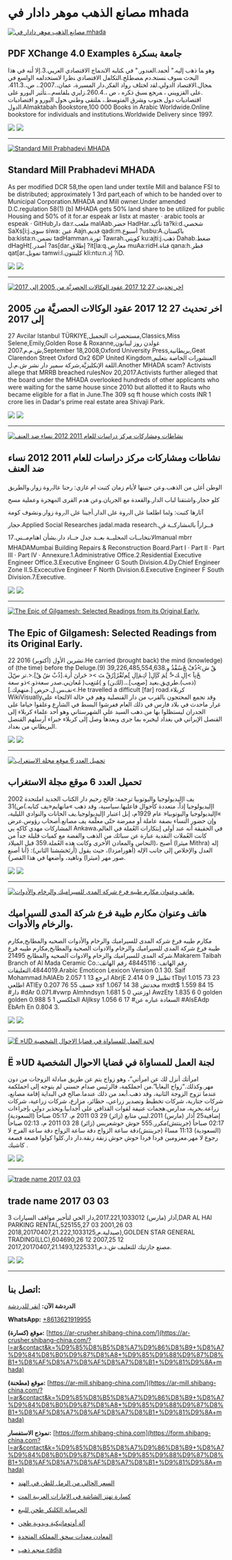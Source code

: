 # مصانع الذهب موهر دادار في mhada

<a href="https://swt.shibang-china.com/?l=ar&img&k=%D9%85%D8%B5%D8%A7%D9%86%D8%B9+%D8%A7%D9%84%D8%B0%D9%87%D8%A8+%D9%85%D9%88%D9%87%D8%B1+%D8%AF%D8%A7%D8%AF%D8%A7%D8%B1+%D9%81%D9%8A+mhada" target="_blank">![مصانع الذهب موهر دادار في mhada](http://static.shibang-china.com/all-800x300/557.jpg)</a>

## PDF XChange 4.0 Examples جامعة بسكرة
ﻭﻫﻭ ﻤﺎ ﺫﻫﺏ ﺇﻟﻴﻪ.&quot; ﺃﺤﻤﺩ.ﺍﻟﻐﻨﺩﻭﺭ.&quot; ﻓﻲ ﻜﺘﺎﺒﻪ ﺍﻻﻨﺩﻤﺎﺝ ﺍﻻﻗﺘﺼﺎﺩﻱ ﺍﻟﻌﺭﺒﻲ.3.ﺇﻻ ﺃﻨﻪ ﻓﻲ ﻫﺫﺍ ﺍﻟﺒﺤﺙ ﺴﻭﻑ ﻨﺴﺘﺨ.ﺩﻡ ﻤﺼﻁﻠﺢ.ﺍﻟﺘﻜﺎﻤل ﺍﻻﻗﺘﺼﺎﺩﻱ ﻨﻅﺭﺍ ﻻﺴﺘﺨﺩﺍﻤﻪ ﺍﻟﻭﺍﺴﻊ ﻓﻲ ﻤﺠﺎل.ﺍﻻﻗﺘﺼﺎﺩ ﺍﻟﺩﻭﻟﻲ.ﻟﻘﺩ ﺍﺨﺘﻠﻑ ﺭﻭﺍﺩ ﺍﻟﻔﻜﺭ.ﺩﺍﺭ ﺍﻟﻤﺴﻴﺭﺓ، ﻋﻤﺎﻥ،.2007.، ﺹ،.411.3. .ﻋﻠﻰ ﺍﻟﻘﺯﻭﻴﻨﻲ ، ﻤﺭﺠﻊ ﺴﺒﻕ ﺫﻜﺭﻩ ، ﺹ ،.260.4.ﺯﺍﻴﺭﻱ ﺒﻠﻘﺎﺴﻡ.،.ﺘﺄﺜﻴﺭ ﺍﻟﻴﻭﺭﻭ ﻋﻠﻰ ﺍﻗﺘﺼﺎﺩﻴﺎﺕ ﺩﻭل ﺠﻨﻭﺏ ﻭﺸﺭﻕ ﺍﻟﻤﺘﻭﺴﻁ.، ﻤﻠﺘﻘﻰ ﻭﻁﻨﻲ ﺤﻭل ﺍﻟﻴﻭﺭﻭ ﻭ ﺍﻗﺘﺼﺎﺩﻴﺎﺕ ﺍﻟﺩﻭل.Almaktabah Bookstore,100 000 Books in Arabic Worldwide.Online bookstore for individuals and institutions.Worldwide Delivery since 1997.


<a href="https://whatsapp.shibangsoft.com/WhatsApp.php" target="_blank" title="WhatsApp">![](http://static.shibang-china.com/icon/whatsapp.png)</a> <a href="https://swt.shibang-china.com/?l=ar&icon&k=%D9%85%D8%B5%D8%A7%D9%86%D8%B9+%D8%A7%D9%84%D8%B0%D9%87%D8%A8+%D9%85%D9%88%D9%87%D8%B1+%D8%AF%D8%A7%D8%AF%D8%A7%D8%B1+%D9%81%D9%8A+mhada" target="_blank">![](http://static.shibang-china.com/icon/chat-ar.png)</a>

---

<a href="https://swt.shibang-china.com/?l=ar&img&k=%D9%85%D8%B5%D8%A7%D9%86%D8%B9+%D8%A7%D9%84%D8%B0%D9%87%D8%A8+%D9%85%D9%88%D9%87%D8%B1+%D8%AF%D8%A7%D8%AF%D8%A7%D8%B1+%D9%81%D9%8A+mhada" target="_blank">![Standard Mill Prabhadevi MHADA](http://static.shibang-china.com/all-800x300/827.jpg)</a>

## Standard Mill Prabhadevi MHADA
As per modified DCR 58,the open land under textile Mill and balance FSI to be distributed; approximately 1 3rd part,each of which to be handed over to Municipal Corporation.MHADA and Mill owner.Under amended D.C.regulation 58(1) (b) MHADA gets 50% land share to be utilized for public Housing and 50% of it for.ar espeak ar listx at master · arabic tools ar espeak · GitHubدار da:r.ملعب malAab.حضر HadHar.تأكيد ta?ki:d.شخصي SaXs[i:j.سوى siwa: عين Aajn.قديم qadi:m.أسبوع ?usbu:A.باكستان ba:kista:n.تضمن tadHamman.ثورة Tawrah.كويتي ku:ajti:j.ذهب Dahab.ضغط dHagHt[.أصدر ?as[dar.إطلاق ?it[la:q.معارض muAa:ridH.قناة qana:h.قطر qat[ar.تمويل tamwi:l.كلينتون kli:ntu:n.إذ ?iD.


<a href="https://whatsapp.shibangsoft.com/WhatsApp.php" target="_blank" title="WhatsApp">![](http://static.shibang-china.com/icon/whatsapp.png)</a> <a href="https://swt.shibang-china.com/?l=ar&icon&k=%D9%85%D8%B5%D8%A7%D9%86%D8%B9+%D8%A7%D9%84%D8%B0%D9%87%D8%A8+%D9%85%D9%88%D9%87%D8%B1+%D8%AF%D8%A7%D8%AF%D8%A7%D8%B1+%D9%81%D9%8A+mhada" target="_blank">![](http://static.shibang-china.com/icon/chat-ar.png)</a>

---

<a href="https://swt.shibang-china.com/?l=ar&img&k=%D9%85%D8%B5%D8%A7%D9%86%D8%B9+%D8%A7%D9%84%D8%B0%D9%87%D8%A8+%D9%85%D9%88%D9%87%D8%B1+%D8%AF%D8%A7%D8%AF%D8%A7%D8%B1+%D9%81%D9%8A+mhada" target="_blank">![اخر تحديث 27 12 2017 عقود الوكالات الحصريَّة من 2005 إلى 2017](http://static.shibang-china.com/all-800x300/424.jpg)</a>

## اخر تحديث 27 12 2017 عقود الوكالات الحصريَّة من 2005 إلى 2017
27 Avcilar lstanbul TÜRKIYE,مستحضرات التجميل,Classics,Miss Selene,Emily,Golden Rose &amp; Roxanne,غولدن روز ليبانون ش.م.م.2007,September 18,2008,Oxford University Press,بريطانية,Geat Clarendon Street Oxford Ox2 6DP United Kingdom,المنشورات الخاصة بتعليم اللغة الإنكليزيَّة,شركة سمير دار نشر ش.م.ل.Another MHADA scam? Activists allege that MRRB breached rulesNov 20,2017.Activists further alleged that the board under the MHADA overlooked hundreds of other applicants who were waiting for the same house since 2010 but allotted it to Rauts who became eligible for a flat in June.The 309 sq ft house which costs INR 1 crore lies in Dadar&#39;s prime real estate area Shivaji Park.


<a href="https://whatsapp.shibangsoft.com/WhatsApp.php" target="_blank" title="WhatsApp">![](http://static.shibang-china.com/icon/whatsapp.png)</a> <a href="https://swt.shibang-china.com/?l=ar&icon&k=%D9%85%D8%B5%D8%A7%D9%86%D8%B9+%D8%A7%D9%84%D8%B0%D9%87%D8%A8+%D9%85%D9%88%D9%87%D8%B1+%D8%AF%D8%A7%D8%AF%D8%A7%D8%B1+%D9%81%D9%8A+mhada" target="_blank">![](http://static.shibang-china.com/icon/chat-ar.png)</a>

---

<a href="https://swt.shibang-china.com/?l=ar&img&k=%D9%85%D8%B5%D8%A7%D9%86%D8%B9+%D8%A7%D9%84%D8%B0%D9%87%D8%A8+%D9%85%D9%88%D9%87%D8%B1+%D8%AF%D8%A7%D8%AF%D8%A7%D8%B1+%D9%81%D9%8A+mhada" target="_blank">![نشاطات ومشاركات مركز دراسات للعام 2011 2012 نساء ضد العنف](http://static.shibang-china.com/all-800x300/1260.jpg)</a>

## نشاطات ومشاركات مركز دراسات للعام 2011 2012 نساء ضد العنف
اﻟﻮﻃﻦ أﻏﲆ ﻣﻦ اﻟﺬﻫﺐ.وﻋﻦ ﺣﻨﻴﻨﻬﺎ ﻷﻳﺎم زﻣﺎن ﻛﺘﺒﺖ ام ﻏﺎزي: رﺣﻨﺎ ﻋﺎﻟﱪوة زوار.واﻟﻄﺮﻳﻖ ﻛﻠﻮ ﺣﺠﺎر.واﺷﺘﻘﻨﺎ ﻟﺒﺎب اﻟﺪار.واﻟﻘﻌﺪة ﻣﻊ اﻟﺠريان.وﻋﻦ ﻫﺪم اﻟﻘﺮى اﳌﻬﺠﺮة وﻋﻤﻠﻴﺔ ﻣﺴﺢ آﺛﺎرﻫﺎ ﻛﺘﺒﺖ: وﳌﺎ اﻃﻠﻌﻨﺎ ﻋﲆ اﻟﱪوة ﻋﲆ اﻟﺪار.أﺟﻴﻨﺎ ﻋﲆ اﻟﱪوة زوار.وﻧﺸﻮف ﻛﻮﻣﺔ ﺣﺠﺎر.Applied Social Researches jadal.mada research.ﻗــﺮاراً ﺑﺎﳌﺸﺎرﻛــﺔ ﰲ اﻻﻧﺘﺨﺎﺑــﺎت اﳌﺤﻠﻴــﺔ ﺑﻌــﺪ ﺟﺪل ﺣــﺎد دار.ﺑﺸﺄن اﻫﺘامﻣــني.17manual mbrr MHADAMumbai Building Repairs &amp; Reconstruction Board.Part I &middot; Part II &middot; Part III &middot; Part IV &middot; Annexure.1.Administrative Office.2.Residential Executive Engineer Office.3.Executive Engineer G South Division.4.Dy.Chief Engineer Zone II.5.Excecutive Engineer F North Division.6.Executive Engineer F South Division.7.Executive.


<a href="https://whatsapp.shibangsoft.com/WhatsApp.php" target="_blank" title="WhatsApp">![](http://static.shibang-china.com/icon/whatsapp.png)</a> <a href="https://swt.shibang-china.com/?l=ar&icon&k=%D9%85%D8%B5%D8%A7%D9%86%D8%B9+%D8%A7%D9%84%D8%B0%D9%87%D8%A8+%D9%85%D9%88%D9%87%D8%B1+%D8%AF%D8%A7%D8%AF%D8%A7%D8%B1+%D9%81%D9%8A+mhada" target="_blank">![](http://static.shibang-china.com/icon/chat-ar.png)</a>

---

<a href="https://swt.shibang-china.com/?l=ar&img&k=%D9%85%D8%B5%D8%A7%D9%86%D8%B9+%D8%A7%D9%84%D8%B0%D9%87%D8%A8+%D9%85%D9%88%D9%87%D8%B1+%D8%AF%D8%A7%D8%AF%D8%A7%D8%B1+%D9%81%D9%8A+mhada" target="_blank">![The Epic of Gilgamesh: Selected Readings from its Original Early.](http://static.shibang-china.com/all-800x300/135.jpg)</a>

## The Epic of Gilgamesh: Selected Readings from its Original Early.
22 تشرين الأول (أكتوبر) 2016.He carried (brought back) the mind (knowledge) of (the time) before the Deluge.(9) 39,226,485,554,638.ﻖْ ش&gt;ُذُفْ ﺢْسُفْذُ و ﺢْنِآ &gt;إلِ ﻚ&lt;ْ ]ﻢَ كَإلِ[ كِﻢَإلِ ]ﻢتُقْرُ[رُقْ ﺖَ &gt;&lt; حَراﻦَ أُرﻪَ.[ذُبْ شُ ﻖْ].&lt;.تر سّﻞَ (ذهﺐ).طريﻖ.بعيد [صعﺐ].،.(لكﻦ) و )مُتعﺐ( مُعانﻲ.صدر سعةذو.&gt;ذو سعة نفﺲ.ل.حرﺺ [.منهمﻚ.]&lt;.He travelled a difficult [far] road.كربلاء WikiVisuallyوقد تجمع المحتجون بالقرب من دار القنصلية وهم في حالة الالتجاء على غرار ماحدث في بلاد فارس في ذلك العام ففرشوا البسط في الشارع وعلقوا خياما على الجدران ليستظلوا بها من.ذهب السيد علي الشهرستاني وهو أحد علماء كربلاء إلى القنصل الإيراني في بغداد ليخبره بما جرى وبعدها وصل إلى كربلاء خبراء أرسلهم القنصل البريطاني من بغداد.


<a href="https://whatsapp.shibangsoft.com/WhatsApp.php" target="_blank" title="WhatsApp">![](http://static.shibang-china.com/icon/whatsapp.png)</a> <a href="https://swt.shibang-china.com/?l=ar&icon&k=%D9%85%D8%B5%D8%A7%D9%86%D8%B9+%D8%A7%D9%84%D8%B0%D9%87%D8%A8+%D9%85%D9%88%D9%87%D8%B1+%D8%AF%D8%A7%D8%AF%D8%A7%D8%B1+%D9%81%D9%8A+mhada" target="_blank">![](http://static.shibang-china.com/icon/chat-ar.png)</a>

---

<a href="https://swt.shibang-china.com/?l=ar&img&k=%D9%85%D8%B5%D8%A7%D9%86%D8%B9+%D8%A7%D9%84%D8%B0%D9%87%D8%A8+%D9%85%D9%88%D9%87%D8%B1+%D8%AF%D8%A7%D8%AF%D8%A7%D8%B1+%D9%81%D9%8A+mhada" target="_blank">![تحميل العدد 6 موقع مجلة الاستغراب](http://static.shibang-china.com/all-800x300/696.jpg)</a>

## تحميل العدد 6 موقع مجلة الاستغراب
يف اإليديولوجيا واليوتوبيا ترجمة: فالح رحيم دار الكتاب الجديد املتحدة 2002 ص)31(.اإليديولوجيا إذاً، متعددة كأحوال فاعليها.سياسية، وقد ذهب »مانهايم«يف كتابه »اإليديولوجيا واليوتوبيا« عام 1929م، إىل اعتبار اإليديولوجيا.يف الحانات والنوادي الليلية، وإن حضور النساء بصفة عاملة أو ممرضة حتّى معلّمة يف مصانع.أصحاب رؤوس.عرض المشاركات مهدي كاكه يي Ankawaفي الحقيقة أنه عند أولى إبتكارات العُملة في العالم، كانت العُملات النقدية عبارة عن سبائك من الذهب والفضة مع كميات قليلة جداً من النحاس والمعادن الأخرى وكانت هذه العُملة.359 قبل الميلاد)، أصبح (ميثرا Mithra) إله العدل والإخلاص إلى جانب الإله (أهورامزدا)، حيث يقول (أَرتَخششتا الثاني): {أنا أصنع صور مهر (ميثرا) وناهيد، وأضعها في هذا القصر}.


<a href="https://whatsapp.shibangsoft.com/WhatsApp.php" target="_blank" title="WhatsApp">![](http://static.shibang-china.com/icon/whatsapp.png)</a> <a href="https://swt.shibang-china.com/?l=ar&icon&k=%D9%85%D8%B5%D8%A7%D9%86%D8%B9+%D8%A7%D9%84%D8%B0%D9%87%D8%A8+%D9%85%D9%88%D9%87%D8%B1+%D8%AF%D8%A7%D8%AF%D8%A7%D8%B1+%D9%81%D9%8A+mhada" target="_blank">![](http://static.shibang-china.com/icon/chat-ar.png)</a>

---

<a href="https://swt.shibang-china.com/?l=ar&img&k=%D9%85%D8%B5%D8%A7%D9%86%D8%B9+%D8%A7%D9%84%D8%B0%D9%87%D8%A8+%D9%85%D9%88%D9%87%D8%B1+%D8%AF%D8%A7%D8%AF%D8%A7%D8%B1+%D9%81%D9%8A+mhada" target="_blank">![هاتف وعنوان مكارم طيبة فرع شركة المدى للسيراميك والرخام والأدوات.](http://static.shibang-china.com/all-800x300/915.jpg)</a>

## هاتف وعنوان مكارم طيبة فرع شركة المدى للسيراميك والرخام والأدوات.
مكارم طيبه فرع شركه المدى للسيراميك والرخام والأدوات الصحيه والمطابخ,مكارم طيبة فرع شركة المدى للسيراميك والرخام والادوات الصحية والمطابخ,مكارم طيبه فرع شركه المدى للسيراميك والرخام والادوات الصحيه والمطابخ 21495.Makarem Taibah Branch of Al Mada Ceramic Co.رقم الهاتف: 48445116 رقم الهاتف: 4844019.التعليقات.Arabic Emoticon Lexicon Version 0.1 30. Saif Mohammad.hAlAEb 2.057 1 13 ابرجع AbrjE 2.414 0 9 تطبيل tTbyl 1.015 73 23 اطلعي ATlEy 0.207 76 55 خسف xsf 1.067 14 38 مخدتش mxdt$ 1.559 84 15 #دار #dAr 0.071.#vwrp Almhndsyn 1.681 5 0 اوزعتي AwzEty 1.835 6 0 golden golden 0.988 5 1 الجلكسي Aljlksy 1.056 6 17 #السعادة عباره عن #AlsEAdp EbArh En 0.804 3.


<a href="https://whatsapp.shibangsoft.com/WhatsApp.php" target="_blank" title="WhatsApp">![](http://static.shibang-china.com/icon/whatsapp.png)</a> <a href="https://swt.shibang-china.com/?l=ar&icon&k=%D9%85%D8%B5%D8%A7%D9%86%D8%B9+%D8%A7%D9%84%D8%B0%D9%87%D8%A8+%D9%85%D9%88%D9%87%D8%B1+%D8%AF%D8%A7%D8%AF%D8%A7%D8%B1+%D9%81%D9%8A+mhada" target="_blank">![](http://static.shibang-china.com/icon/chat-ar.png)</a>

---

<a href="https://swt.shibang-china.com/?l=ar&img&k=%D9%85%D8%B5%D8%A7%D9%86%D8%B9+%D8%A7%D9%84%D8%B0%D9%87%D8%A8+%D9%85%D9%88%D9%87%D8%B1+%D8%AF%D8%A7%D8%AF%D8%A7%D8%B1+%D9%81%D9%8A+mhada" target="_blank">![Ë »UD لجنة العمل للمساواة في قضايا الاحوال الشخصية](http://static.shibang-china.com/all-800x300/1052.jpg)</a>

## Ë »UD لجنة العمل للمساواة في قضايا الاحوال الشخصية
امرأتك أنزل لك عن امرأتي”، وهو زواج يتم عن طريق مبادلة الزوجات من دون مهر.وكذلك.“زواج البغايا”.من احملكمة، فالرئيس صدام حسني لم يتوجه إلى احملكمة عندما تزوج الزوجة الثانية، وقد ذهب.أبعد من ذلك عندما.صالح في البداية إقامة مصانع، شركات جتارية، شركات تخطيط وتصدير زراعي، حظائر، مزارع، شركات زراعية، شركات زراعة.بحرية، مدارس.هجمات عنيفة لقوات القذافي على أجدابيا.وتحذير دولي بإجراءات إضافية25 آذار (مارس) 2011.ليبي متابع (زائر) 29 03 2011 م، 05:17 صباحاً (السعودية) 02:17 صباحاً (جرينتش)مكرر.555 حوش حوشعريس (زائر) 28 03 2011 م، 02:13 صباحاً (السعودية) 11:13 مساءً (جرينتش)دقة ساعة الزواج دقة ساعة الزواج دقة ساعة الفرح لا رجوع لا مهر.معزومين فردا فردا حوش حوش زنقة زنقة.دار دار.كلوا كولوا قصعة قصعة كاشيك .


<a href="https://whatsapp.shibangsoft.com/WhatsApp.php" target="_blank" title="WhatsApp">![](http://static.shibang-china.com/icon/whatsapp.png)</a> <a href="https://swt.shibang-china.com/?l=ar&icon&k=%D9%85%D8%B5%D8%A7%D9%86%D8%B9+%D8%A7%D9%84%D8%B0%D9%87%D8%A8+%D9%85%D9%88%D9%87%D8%B1+%D8%AF%D8%A7%D8%AF%D8%A7%D8%B1+%D9%81%D9%8A+mhada" target="_blank">![](http://static.shibang-china.com/icon/chat-ar.png)</a>

---

<a href="https://swt.shibang-china.com/?l=ar&img&k=%D9%85%D8%B5%D8%A7%D9%86%D8%B9+%D8%A7%D9%84%D8%B0%D9%87%D8%A8+%D9%85%D9%88%D9%87%D8%B1+%D8%AF%D8%A7%D8%AF%D8%A7%D8%B1+%D9%81%D9%8A+mhada" target="_blank">![trade name 2017 03 03](http://static.shibang-china.com/all-800x300/390.jpg)</a>

## trade name 2017 03 03
3 آذار (مارس) 2017.221,1033012,دار الحي لتأجير مواقف السيارات,DAR AL HAI PARKING RENTAL,525155,27 03 2001,26 03 2018,20170407,21.222,1033125,صيدلية.م),GOLDEN STAR GENERAL TRADING(LLC),604690,26 12 2007,25 12 2017,20170407,21.1493,1225331,مصنع جازتيك للتغليف ش.ذ.م.

<a href="https://whatsapp.shibangsoft.com/WhatsApp.php" target="_blank" title="WhatsApp">![](http://static.shibang-china.com/icon/whatsapp.png)</a> <a href="https://swt.shibang-china.com/?l=ar&icon&k=%D9%85%D8%B5%D8%A7%D9%86%D8%B9+%D8%A7%D9%84%D8%B0%D9%87%D8%A8+%D9%85%D9%88%D9%87%D8%B1+%D8%AF%D8%A7%D8%AF%D8%A7%D8%B1+%D9%81%D9%8A+mhada" target="_blank">![](http://static.shibang-china.com/icon/chat-ar.png)</a>

---
## اتصل بنا:

**الدردشة الآن:** [انقر للدردشة](https://swt.shibang-china.com?l=ar&contact&k=%D9%85%D8%B5%D8%A7%D9%86%D8%B9+%D8%A7%D9%84%D8%B0%D9%87%D8%A8+%D9%85%D9%88%D9%87%D8%B1+%D8%AF%D8%A7%D8%AF%D8%A7%D8%B1+%D9%81%D9%8A+mhada)

**WhatsApp:**  [+8613621919955](https://whatsapp.shibangsoft.com/WhatsApp.php)

**موقع (كسارة):** [https://ar-crusher.shibang-china.com/](https://ar-crusher.shibang-china.com/?l=ar&contact&k=%D9%85%D8%B5%D8%A7%D9%86%D8%B9+%D8%A7%D9%84%D8%B0%D9%87%D8%A8+%D9%85%D9%88%D9%87%D8%B1+%D8%AF%D8%A7%D8%AF%D8%A7%D8%B1+%D9%81%D9%8A+mhada)

**موقع (مطحنة):** [https://ar-mill.shibang-china.com/](https://ar-mill.shibang-china.com/?l=ar&contact&k=%D9%85%D8%B5%D8%A7%D9%86%D8%B9+%D8%A7%D9%84%D8%B0%D9%87%D8%A8+%D9%85%D9%88%D9%87%D8%B1+%D8%AF%D8%A7%D8%AF%D8%A7%D8%B1+%D9%81%D9%8A+mhada)

**نموذج الاستفسار:** [https://form.shibang-china.com](https://form.shibang-china.com?l=ar&contact&k=%D9%85%D8%B5%D8%A7%D9%86%D8%B9+%D8%A7%D9%84%D8%B0%D9%87%D8%A8+%D9%85%D9%88%D9%87%D8%B1+%D8%AF%D8%A7%D8%AF%D8%A7%D8%B1+%D9%81%D9%8A+mhada)

* [السعر الحالي من الرمل للطن في الهند](../25/%D8%A7%D9%84%D8%B3%D8%B9%D8%B1%20%D8%A7%D9%84%D8%AD%D8%A7%D9%84%D9%8A%20%D9%85%D9%86%20%D8%A7%D9%84%D8%B1%D9%85%D9%84%20%D9%84%D9%84%D8%B7%D9%86%20%D9%81%D9%8A%20%D8%A7%D9%84%D9%87%D9%86%D8%AF.md)

* [كسارة تهتز الشاشة في الإمارات العربية المت](../25/%D9%83%D8%B3%D8%A7%D8%B1%D8%A9%20%D8%AA%D9%87%D8%AA%D8%B2%20%D8%A7%D9%84%D8%B4%D8%A7%D8%B4%D8%A9%20%D9%81%D9%8A%20%D8%A7%D9%84%D8%A5%D9%85%D8%A7%D8%B1%D8%A7%D8%AA%20%D8%A7%D9%84%D8%B9%D8%B1%D8%A8%D9%8A%D8%A9%20%D8%A7%D9%84%D9%85%D8%AA.md)

* [الخرسانة الكلنكر طحن للبيع](../24/%D8%A7%D9%84%D8%AE%D8%B1%D8%B3%D8%A7%D9%86%D8%A9%20%D8%A7%D9%84%D9%83%D9%84%D9%86%D9%83%D8%B1%20%D8%B7%D8%AD%D9%86%20%D9%84%D9%84%D8%A8%D9%8A%D8%B9.md)

* [آلة أوتوماتيكية ويدوية طحن](../24/%D8%A2%D9%84%D8%A9%20%D8%A3%D9%88%D8%AA%D9%88%D9%85%D8%A7%D8%AA%D9%8A%D9%83%D9%8A%D8%A9%20%D9%88%D9%8A%D8%AF%D9%88%D9%8A%D8%A9%20%D8%B7%D8%AD%D9%86.md)

* [المعادن معدات سحق المملكة المتحدة](../23/%D8%A7%D9%84%D9%85%D8%B9%D8%A7%D8%AF%D9%86%20%D9%85%D8%B9%D8%AF%D8%A7%D8%AA%20%D8%B3%D8%AD%D9%82%20%D8%A7%D9%84%D9%85%D9%85%D9%84%D9%83%D8%A9%20%D8%A7%D9%84%D9%85%D8%AA%D8%AD%D8%AF%D8%A9.md)

* [منجم ذهب cadia](../25/%D9%85%D9%86%D8%AC%D9%85%20%D8%B0%D9%87%D8%A8%20cadia.md)